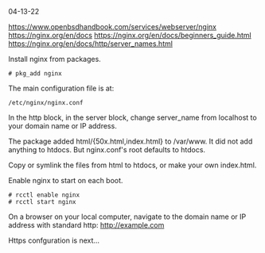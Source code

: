 04-13-22

https://www.openbsdhandbook.com/services/webserver/nginx
https://nginx.org/en/docs
https://nginx.org/en/docs/beginners_guide.html
https://nginx.org/en/docs/http/server_names.html

Install nginx from packages.

```
# pkg_add nginx
```

The main configuration file is at:

```
/etc/nginx/nginx.conf
```

In the http block, in the server block, change server_name from
localhost to your domain name or IP address.

The package added html/{50x.html,index.html} to /var/www. It did not add
anything to htdocs. But nginx.conf's root defaults to htdocs.

Copy or symlink the files from html to htdocs, or make your own index.html.

Enable nginx to start on each boot.

```
# rcctl enable nginx
# rcctl start nginx
```

On a browser on your local computer, navigate to the domain name or IP
address with standard http: http://example.com

Https confguration is next...

